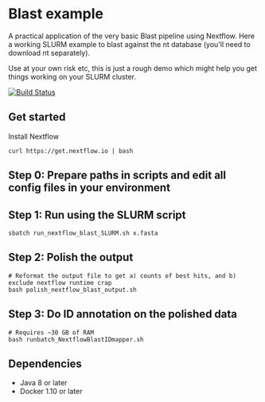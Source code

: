 # Blast example 

A practical application of the very basic Blast pipeline using Nextflow. Here a working SLURM example to blast against the nt database (you'll need to download nt separately).

Use at your own risk etc, this is just a rough demo which might help you get things working on your SLURM cluster.

[![Build Status](https://travis-ci.org/nextflow-io/blast-example.svg?branch=master)](https://travis-ci.org/nextflow-io/blast-example)

## Get started 

Install Nextflow 

    curl https://get.nextflow.io | bash 


## Step 0: Prepare paths in scripts and edit all config files in your environment

## Step 1: Run using the SLURM script

    sbatch run_nextflow_blast_SLURM.sh x.fasta
  

## Step 2: Polish the output

    # Reformat the output file to get a) counts of best hits, and b) exclude nextflow runtime crap
    bash polish_nextflow_blast_output.sh
  

## Step 3: Do ID annotation on the polished data

    # Requires ~30 GB of RAM
    bash runbatch_NextflowBlastIDmapper.sh
  


## Dependencies 

* Java 8 or later 
* Docker 1.10 or later 
